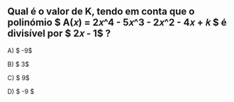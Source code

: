 ## Qual é o valor de K, tendo em conta que o polinómio $ A(𝑥) = 2𝑥^4 - 5𝑥^3 - 2𝑥^2 - 4𝑥 + 𝑘 $ é divisível por $  2𝑥 - 1$ ?

A) $ -9$ 


B) $ 3$ 

C) $ 9$ 

D) $ -9 $ 


